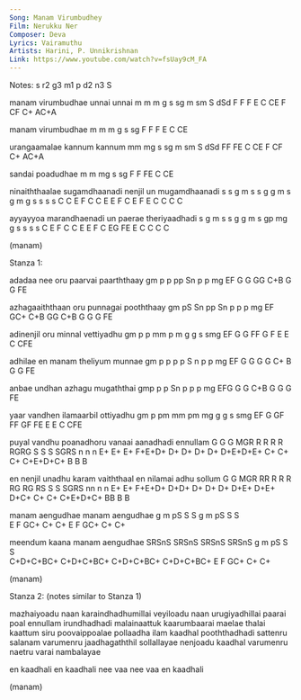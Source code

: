 ```yaml
---
Song: Manam Virumbudhey
Film: Nerukku Ner
Composer: Deva
Lyrics: Vairamuthu
Artists: Harini, P. Unnikrishnan
Link: https://www.youtube.com/watch?v=fsUay9cM_FA
---
```


Notes: s r2 g3 m1 p d2 n3 S

manam virumbudhae unnai unnai
m m   m g  s sg   m sm  S dSd
F F   F E  C CE   F CF C+ AC+A

manam virumbudhae
m m   m g  s sg
F F   F E  C CE

urangaamalae kannum kannum 
mm  mg s sg  m  sm  S dSd
FF  FE C CE  F  CF C+ AC+A

sandai poadudhae
m  m   mg s sg
F  F   FE C CE

ninaiththaalae sugamdhaanadi nenjil un mugamdhaanadi
s s    g   m   s s  g   g m  s  g   m  g s  s   s s
C C    E   F   C C  E   E F  C  E   F  E C  C   C C

ayyayyoa marandhaenadi un paerae theriyaadhadi
s g  m   s s  g   g m  s  gp mg  g  s s  s  s
C E  F   C C  E   E F  C  EG FE  E  C C  C  C

(manam)


Stanza 1:

adadaa nee oru paarvai paarththaay
gm p   p   pp  Sn  p   p     mg
EF G   G   GG C+B  G   G     FE

azhagaaiththaan oru punnagai pooththaay
gm  pS    Sn    pp  Sn p p   p    mg
EF  GC+  C+B    GG C+B G G   G    FE

adinenjil oru minnal vettiyadhu
gm p  p   mm  p  m   g  g s smg
EF G  G   FF  G  F   E  E C CFE

adhilae en manam theliyum munnae
gm  p   p  p p   S  n p   p  mg
EF  G   G  G G  C+  B G   G  FE

anbae undhan azhagu mugaththai
gmp   p p    Sn  p  p p   mg
EFG   G G   C+B  G  G G   FE

yaar vandhen ilamaarbil ottiyadhu
gm   p  pm   mm pm  mg  g g s smg
EF   G  GF   FF GF  FE  E E C CFE

 puyal vandhu    poanadhoru  vanaai   aanadhadi        ennullam
 G G   G  MGR    R  R R  R   RGRG     S S S  SGRS      n n  n
E+ E+ E+ F+E+D+ D+ D+ D+ D+ D+E+D+E+ C+ C+ C+ C+E+D+C+ B B  B

 en nenjil    unadhu  karam vaiththaal en   nilamai       adhu sollum
 G  G  MGR    RR R    R R   RG   RG    RS   S S SGRS      nn   n  n
E+ E+ F+E+D+ D+D+ D+ D+ D+ D+E+ D+E+  D+C+ C+ C+ C+E+D+C+ BB   B  B

manam aengudhae manam aengudhae
g m   pS S S    g m   pS S S    
E F   GC+ C+ C+ E F   GC+ C+ C+    

 meendum             kaana               manam aengudhae
 SRSnS SRSnS         SRSnS SRSnS         g m   pS S S    
C+D+C+BC+ C+D+C+BC+ C+D+C+BC+ C+D+C+BC+  E F   GC+ C+ C+    

(manam)


Stanza 2: (notes similar to Stanza 1)

mazhaiyoadu naan karaindhadhumillai
veyiloadu naan urugiyadhillai
paarai poal ennullam irundhadhadi
malainaattuk kaarumbaarai maelae
thalai kaattum siru poovaippoalae
pollaadha ilam kaadhal pooththadhadi
sattenru salanam varumenru jaadhagaththil sollallayae
nenjoadu kaadhal varumenru naetru varai nambalayae

en kaadhali en kaadhali
nee vaa nee vaa en kaadhali

(manam)


